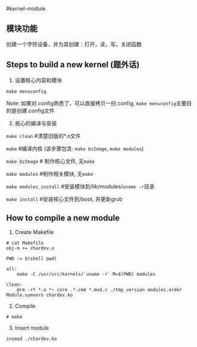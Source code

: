 #kernel-module

## 模块功能

创建一个字符设备，并为其创建：打开，读，写，关闭函数

## Steps to build a new kernel (题外话)

1. 设置核心内容和模块

`make menuconfig`

Note: 如果对.config熟悉了，可以直接拷贝一份.config, `make menuconfig`主要目的是创建.config文件

2. 核心的编译与安装

`make clean` #清楚旧版的*.o文件

`make` #编译内核 (该步骤包含: `make bzImage`, `make modules`)

`make bzImage` # 制作核心文件, 无`make`

`make modules` #制作相关模块, 无`make`

`make modules_install` #安装模块到/lib/modules/`uname -r`目录

`make install` #安装核心文件到/boot, 并更新grub

## How to compile a new module

1. Create Makefile
```
# cat Makefile
obj-m += chardev.o

PWD := $(shell pwd)

all:
	make -C /usr/src/kernels/`uname -r` M=$(PWD) modules

clean:
	@rm -rf *.o *~ core .*.cmd *.mod.c ./tmp_version modules.order Module.symvers chardev.ko
```

2. Compile

`# make`

3. Insert module

`insmod ./chardev.ko`
